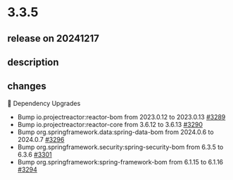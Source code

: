 # 3.3.5

## release on 20241217

## description

## changes

🔨 Dependency Upgrades

* Bump io.projectreactor:reactor-bom from 2023.0.12 to 2023.0.13 <a href="https://github.com/spring-projects/spring-session/pull/3289" data-hovercard-type="pull_request" data-hovercard-url="/spring-projects/spring-session/pull/3289/hovercard">#3289</a>
* Bump io.projectreactor:reactor-core from 3.6.12 to 3.6.13 <a href="https://github.com/spring-projects/spring-session/pull/3290" data-hovercard-type="pull_request" data-hovercard-url="/spring-projects/spring-session/pull/3290/hovercard">#3290</a>
* Bump org.springframework.data:spring-data-bom from 2024.0.6 to 2024.0.7 <a href="https://github.com/spring-projects/spring-session/pull/3296" data-hovercard-type="pull_request" data-hovercard-url="/spring-projects/spring-session/pull/3296/hovercard">#3296</a>
* Bump org.springframework.security:spring-security-bom from 6.3.5 to 6.3.6 <a href="https://github.com/spring-projects/spring-session/pull/3301" data-hovercard-type="pull_request" data-hovercard-url="/spring-projects/spring-session/pull/3301/hovercard">#3301</a>
* Bump org.springframework:spring-framework-bom from 6.1.15 to 6.1.16 <a href="https://github.com/spring-projects/spring-session/pull/3294" data-hovercard-type="pull_request" data-hovercard-url="/spring-projects/spring-session/pull/3294/hovercard">#3294</a>


